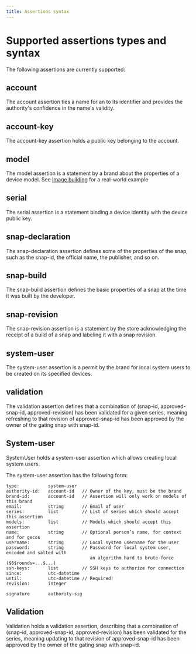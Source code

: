 ```yaml
---
title: Assertions syntax
---
```


# Supported assertions types and syntax

The following assertions are currently supported:

## account

The account assertion ties a name for an to its identifier and provides the authority's confidence in the name's validity.

## account-key

The account-key assertion holds a public key belonging to the account.

## model

The model assertion is a statement by a brand about the properties of a device model. See [Image building](/guides/build-device/image-building.html#1.-create-a-model-assertion) for a real-world example

## serial

The serial assertion is a statement binding a device identity with the device public key.

## snap-declaration

The snap-declaration assertion defines some of the properties of the snap, such as the snap-id, the official name, the publisher, and so on.

## snap-build

The snap-build assertion defines the basic properties of a snap at the time it was built by the developer.

## snap-revision

The snap-revision assertion is a statement by the store acknowledging the receipt of a build of a snap and labeling it with a snap revision.

## system-user

The system-user assertion is a permit by the brand for local system users to be created on its specified devices.

## validation

The validation assertion defines that a combination of (snap-id, approved-snap-id, approved-revision) has been validated for a given series, meaning refreshing to that revision of approved-snap-id has been approved by the owner of the gating snap with snap-id.

## System-user

SystemUser holds a system-user assertion which allows creating local
system users.

The system-user assertion has the following form:
```
type:           system-user
authority-id:   account-id   // Owner of the key, must be the brand
brand-id:       account-id   // Assertion will only work on models of this brand
email:          string       // Email of user
series:         list         // List of series which should accept this assertion
models:         list         // Models which should accept this assertion
name:           string       // Optional person’s name, for context and for gecos
username:       string       // Local system username for the user
password:       string       // Password for local system user, encoded and salted with
                                an algorithm hard to brute-force ($6$rounds=...$...)
ssh-keys:       list         // SSH keys to authorize for connection
since:          utc-datetime
until:          utc-datetime // Required!
revision:       integer

signature       authority-sig
```

## Validation

Validation holds a validation assertion, describing that a combination of
(snap-id, approved-snap-id, approved-revision) has been validated for
the series, meaning updating to that revision of approved-snap-id
has been approved by the owner of the gating snap with snap-id.
